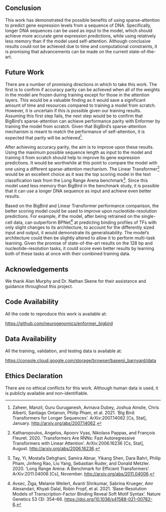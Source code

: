 ## Conclusion

This work has demonstrated the possible benefits of using sparse-attention to predict gene expression levels from a sequence of DNA. Specifically, longer DNA sequences can be used as input to the model, which should achieve more accurate gene expression predictions, while using relatively less memory than if the model used self-attention. Although conclusive results could not be achieved due to time and computational constraints, it is promising that advancements can be made on the current state-of-the-art.

## Future Work

There are a number of promising directions in which to take this work. The first is to confirm if accuracy parity can be achieved when all of the weights in the model are frozen during training except for those in the attention layers. This would be a valuable finding as it would save a significant amount of time and resources compared to training a model from scratch. However, it is uncertain if this is possible given our training results. Assuming this first step fails, the next step would be to confirm that BigBird’s sparse-attention can achieve performance parity with Enformer by training the model from scratch. Given that BigBird’s sparse-attention mechanism is meant to match the performance of self-attention, it is expected that parity will be achieved[^1].

After achieving accuracy parity, the aim is to improve upon these results. Using the maximum possible sequence length as input to the model and training it from scratch should help to improve its gene expression predictions. It would be worthwhile at this point to compare the model with one using a different sparse-attention mechanism. The Linear Transformer[^2] would be an excellent choice as it was the top scoring model in the text classification task from the Long Range Arena benchmark[^3]. Since this model used less memory than BigBird in the benchmark study, it is possible that it can use a longer DNA sequence as input and achieve even better results.

Based on the BigBird and Linear Transformer performance comparison, the better scoring model could be used to improve upon nucleotide-resolution predictions. For example, if the model, after being retrained on the single-cell data, can outperform BPNet[^4] at predicting binding profiles of TFs with only slight changes to its architecture, to account for the differently sized input and output, it would demonstrate its generalisability. The model’s architecture could then be slightly altered to allow it to perform multi-task learning. Given the promise of state-of-the-art results on the 128 bp and nucleotide-resolution tasks, it could score even better results by learning both of these tasks at once with their combined training data.

## Acknowledgements

We thank Alan Murphy and Dr. Nathan Skene for their assistance and guidance throughout this project.

## Code Availability

All the code to reproduce this work is available at:

<a href=https://github.com/neurogenomics/enformer_bigbird target="_blank">https://github.com/neurogenomics/enformer_bigbird</a>

## Data Availability

All the training, validation, and testing data is available at:

<a href=https://console.cloud.google.com/storage/browser/basenji_barnyard/data target="_blank">https://console.cloud.google.com/storage/browser/basenji_barnyard/data</a>

## Ethics Declaration

There are no ethical conflicts for this work. Although human data is used, it is publicly available and non-identifiable.

[^1]: Zaheer, Manzil, Guru Guruganesh, Avinava Dubey, Joshua Ainslie, Chris Alberti, Santiago Ontanon, Philip Pham, et al. 2021. ‘Big Bird: Transformers for Longer Sequences’. ArXiv:2007.14062 [Cs, Stat], January. <a href=http://arxiv.org/abs/2007.14062 target="_blank">http://arxiv.org/abs/2007.14062</a>.
[^2]: Katharopoulos, Angelos, Apoorv Vyas, Nikolaos Pappas, and François Fleuret. 2020. ‘Transformers Are RNNs: Fast Autoregressive Transformers with Linear Attention’. ArXiv:2006.16236 [Cs, Stat], August. <a href=http://arxiv.org/abs/2006.16236 target="_blank">http://arxiv.org/abs/2006.16236</a>.
[^3]: Tay, Yi, Mostafa Dehghani, Samira Abnar, Yikang Shen, Dara Bahri, Philip Pham, Jinfeng Rao, Liu Yang, Sebastian Ruder, and Donald Metzler. 2020. ‘Long Range Arena: A Benchmark for Efficient Transformers’. ArXiv:2011.04006 [Cs], November. <a href=http://arxiv.org/abs/2011.04006 target="_blank">http://arxiv.org/abs/2011.04006</a>.
[^4]: Avsec, Žiga, Melanie Weilert, Avanti Shrikumar, Sabrina Krueger, Amr Alexandari, Khyati Dalal, Robin Fropf, et al. 2021. ‘Base-Resolution Models of Transcription-Factor Binding Reveal Soft Motif Syntax’. Nature Genetics 53 (3): 354–66. <a href=https://doi.org/10.1038/s41588-021-00782-6 target="_blank">https://doi.org/10.1038/s41588-021-00782-6</a>.
